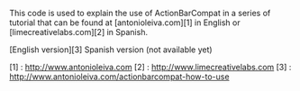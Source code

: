 This code is used to explain the use of ActionBarCompat in a series of tutorial that can be found at [antonioleiva.com][1] in English or [limecreativelabs.com][2] in Spanish.

[English version][3]
Spanish version (not available yet)

[1] : http://www.antonioleiva.com
[2] : http://www.limecreativelabs.com
[3] : http://www.antonioleiva.com/actionbarcompat-how-to-use

